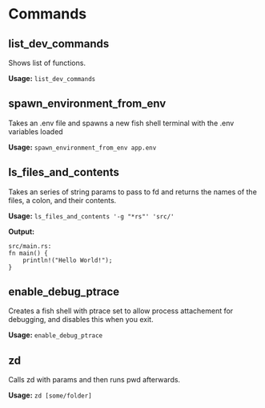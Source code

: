 # Commands

## list_dev_commands

Shows list of functions.

**Usage:** `list_dev_commands`

## spawn_environment_from_env

Takes an .env file and spawns a new fish shell terminal with the .env variables loaded

**Usage:** `spawn_environment_from_env app.env`

## ls_files_and_contents

Takes an series of string params to pass to fd and returns the names of the files, a colon, and their contents.

**Usage:** `ls_files_and_contents '-g "*rs"' 'src/'`

**Output:**

```
src/main.rs:
fn main() {
    println!("Hello World!");
}

```

## enable_debug_ptrace

Creates a fish shell with ptrace set to allow process attachement for debugging, and disables this when you exit.

**Usage:** `enable_debug_ptrace`

## zd

Calls zd with params and then runs pwd afterwards.

**Usage:** `zd [some/folder]`

